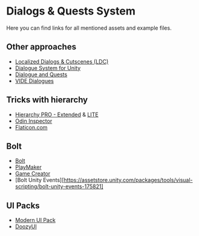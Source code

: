 # Dialogs & Quests System

Here you can find links for all mentioned assets and example files.

## Other approaches

* [Localized Dialogs & Cutscenes (LDC)](https://assetstore.unity.com/packages/tools/gui/localized-dialogs-cutscenes-ldc-5020)
* [Dialogue System for Unity](https://assetstore.unity.com/packages/tools/ai/dialogue-system-for-unity-11672)
* [Dialogue and Quests](https://assetstore.unity.com/packages/tools/ai/dialogue-and-quests-183780)
* [VIDE Dialogues](https://assetstore.unity.com/packages/tools/ai/vide-dialogues-69932)

## Tricks with hierarchy

* [Hierarchy PRO - Extended](https://assetstore.unity.com/packages/tools/utilities/hierarchy-pro-extended-115861) & [LITE](https://assetstore.unity.com/packages/tools/utilities/hierarchy-pro-89542)
* [Odin Inspector](https://assetstore.unity.com/packages/tools/utilities/odin-inspector-and-serializer-89041)
* [Flaticon.com](https://www.flaticon.com)

## Bolt

* [Bolt](https://assetstore.unity.com/packages/tools/visual-scripting/bolt-163802)
* [PlayMaker](https://assetstore.unity.com/packages/tools/visual-scripting/playmaker-368)
* [Game Creator](https://assetstore.unity.com/packages/tools/game-toolkits/game-creator-89443)
* [Bolt Unity Events][https://assetstore.unity.com/packages/tools/visual-scripting/bolt-unity-events-175821]

## UI Packs

* [Modern UI Pack](https://assetstore.unity.com/packages/tools/gui/modern-ui-pack-150824)
* [DoozyUI](https://assetstore.unity.com/packages/tools/gui/doozyui-complete-ui-management-system-138361)
